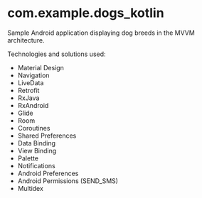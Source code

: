# com.example.dogs_kotlin

Sample Android application displaying dog breeds in the MVVM architecture.

Technologies and solutions used:

- Material Design
- Navigation
- LiveData
- Retrofit
- RxJava
- RxAndroid
- Glide
- Room
- Coroutines
- Shared Preferences
- Data Binding
- View Binding
- Palette
- Notifications
- Android Preferences
- Android Permissions (SEND_SMS)
- Multidex

